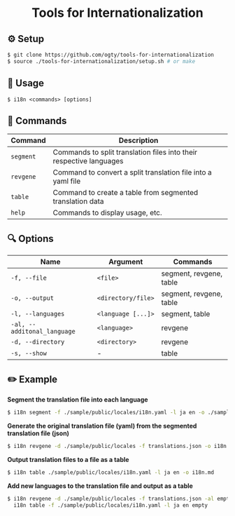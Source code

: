 <h1 align="center">Tools for Internationalization</h1>

## ⚙️ Setup

```zsh
$ git clone https://github.com/ogty/tools-for-internationalization
$ source ./tools-for-internationalization/setup.sh # or make
```

## 📖 Usage

```
$ i18n <commands> [options]
```

## 🤖 Commands

| Command   | Description                                                         |
| --------- | ------------------------------------------------------------------- |
| `segment` | Commands to split translation files into their respective languages |
| `revgene` | Command to convert a split translation file into a yaml file        |
| `table`   | Command to create a table from segmented translation data           |
| `help`    | Commands to display usage, etc.                                     |

## 🔍 Options

| Name                        | Argument           | Commands                |
| --------------------------- | ------------------ | ----------------------- |
| `-f, --file`                | `<file>`           | segment, revgene, table |
| `-o, --output`              | `<directory/file>` | segment, revgene, table |
| `-l, --languages`           | `<language [...]>` | segment, table          |
| `-al, --additonal_language` | `<language>`       | revgene                 |
| `-d, --directory`           | `<directory>`      | revgene                 |
| `-s, --show`                | -                  | table                   |

## ✏️ Example

**Segment the translation file into each language**

```zsh
$ i18n segment -f ./sample/public/locales/i18n.yaml -l ja en -o ./sample/public/locales
```

**Generate the original translation file (yaml) from the segmented translation file (json)**

```zsh
$ i18n revgene -d ./sample/public/locales -f translations.json -o i18n.yaml
```

**Output translation files to a file as a table**

```zsh
$ i18n table ./sample/public/locales/i18n.yaml -l ja en -o i18n.md
```

**Add new languages to the translation file and output as a table**

```zsh
$ i18n revgene -d ./sample/public/locales -f translations.json -al empty -o i18n.yaml \
  i18n table -f ./sample/public/locales/i18n.yaml -l ja en empty
```
